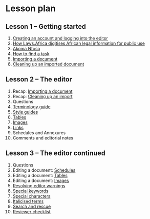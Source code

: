# Lesson plan

## Lesson 1 – Getting started

1. [Creating an account and logging into the editor](signing-up.md)
2. [How Laws.Africa digitises African legal information for public use](digitising-legislation.md)
3. [Akoma Ntoso](what-is-akoma-ntoso.md)
4. [How to find a task](../how-tos/tasks.md)
5. [Importing a document](../how-tos/importing-a-document.md)
6. [Cleaning up an imported document](../how-tos/cleaning-up-an-import.md)

## Lesson 2 – The editor

1. Recap: [Importing a document](../how-tos/importing-a-document.md)
2. Recap: [Cleaning up an import](../how-tos/cleaning-up-an-import.md)
3. Questions
4. [Terminology guide](terminology-guide.md)
5. [Style guides](../style-guides/laws.africa.md)
6. [Tables](../how-tos/tables.md)
7. [Images](../how-tos/images.md)
8. [Links](../how-tos/work-with-links.md)
9. Schedules and Annexures
10. Comments and editorial notes

## Lesson 3 – The editor continued

1. Questions
2. Editing a document: [Schedules](../document-elements/schedules.md)
3. Editing a document: [Tables](../how-tos/tables.md)
4. Editing a document: [Images](../how-tos/images.md)
5. [Resolving editor warnings](../how-tos/editor-warnings.md)
6. [Special keywords](../document-elements/keywords.md)
7. [Special characters](../how-tos/special-characters.md)
8. [Italicised terms](../how-tos/italicised-terms.md)
9. [Search and rescue](../how-tos/search-and-rescue.md)
10. [Reviewer checklist](../reviewing-a-document/reviewer-checklist.md)
